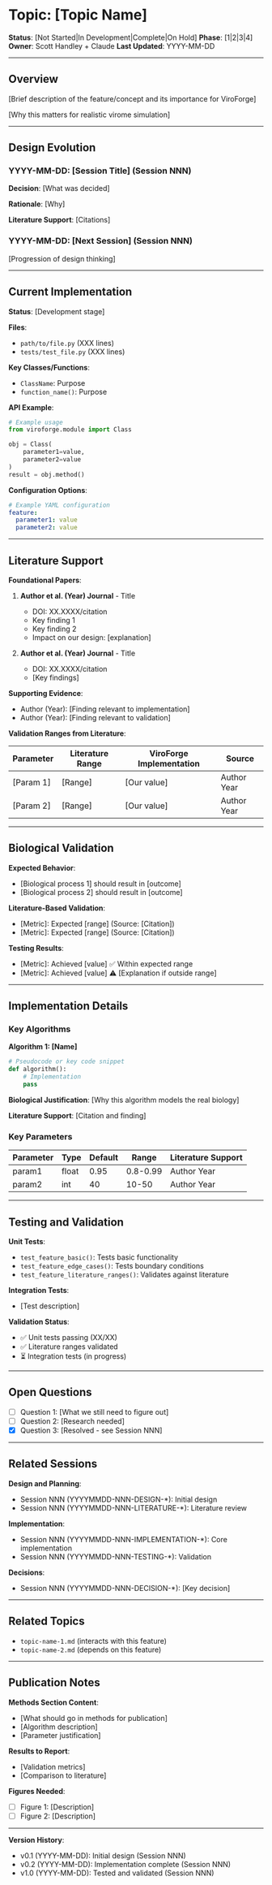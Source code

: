 # Topic: [Topic Name]

**Status**: [Not Started|In Development|Complete|On Hold]
**Phase**: [1|2|3|4]
**Owner**: Scott Handley + Claude
**Last Updated**: YYYY-MM-DD

---

## Overview

[Brief description of the feature/concept and its importance for ViroForge]

[Why this matters for realistic virome simulation]

---

## Design Evolution

### YYYY-MM-DD: [Session Title] (Session NNN)

**Decision**: [What was decided]

**Rationale**: [Why]

**Literature Support**: [Citations]

### YYYY-MM-DD: [Next Session] (Session NNN)

[Progression of design thinking]

---

## Current Implementation

**Status**: [Development stage]

**Files**:
- `path/to/file.py` (XXX lines)
- `tests/test_file.py` (XXX lines)

**Key Classes/Functions**:
- `ClassName`: Purpose
- `function_name()`: Purpose

**API Example**:
```python
# Example usage
from viroforge.module import Class

obj = Class(
    parameter1=value,
    parameter2=value
)
result = obj.method()
```

**Configuration Options**:
```yaml
# Example YAML configuration
feature:
  parameter1: value
  parameter2: value
```

---

## Literature Support

**Foundational Papers**:

1. **Author et al. (Year) Journal** - Title
   - DOI: XX.XXXX/citation
   - Key finding 1
   - Key finding 2
   - Impact on our design: [explanation]

2. **Author et al. (Year) Journal** - Title
   - DOI: XX.XXXX/citation
   - [Key findings]

**Supporting Evidence**:

- Author (Year): [Finding relevant to implementation]
- Author (Year): [Finding relevant to validation]

**Validation Ranges from Literature**:

| Parameter | Literature Range | ViroForge Implementation | Source |
|-----------|-----------------|--------------------------|--------|
| [Param 1] | [Range] | [Our value] | Author Year |
| [Param 2] | [Range] | [Our value] | Author Year |

---

## Biological Validation

**Expected Behavior**:
- [Biological process 1] should result in [outcome]
- [Biological process 2] should result in [outcome]

**Literature-Based Validation**:
- [Metric]: Expected [range] (Source: [Citation])
- [Metric]: Expected [range] (Source: [Citation])

**Testing Results**:
- [Metric]: Achieved [value] ✅ Within expected range
- [Metric]: Achieved [value] ⚠️ [Explanation if outside range]

---

## Implementation Details

### Key Algorithms

**Algorithm 1: [Name]**
```python
# Pseudocode or key code snippet
def algorithm():
    # Implementation
    pass
```

**Biological Justification**: [Why this algorithm models the real biology]

**Literature Support**: [Citation and finding]

### Key Parameters

| Parameter | Type | Default | Range | Literature Support |
|-----------|------|---------|-------|-------------------|
| param1 | float | 0.95 | 0.8-0.99 | Author Year |
| param2 | int | 40 | 10-50 | Author Year |

---

## Testing and Validation

**Unit Tests**:
- `test_feature_basic()`: Tests basic functionality
- `test_feature_edge_cases()`: Tests boundary conditions
- `test_feature_literature_ranges()`: Validates against literature

**Integration Tests**:
- [Test description]

**Validation Status**:
- ✅ Unit tests passing (XX/XX)
- ✅ Literature ranges validated
- ⏳ Integration tests (in progress)

---

## Open Questions

- [ ] Question 1: [What we still need to figure out]
- [ ] Question 2: [Research needed]
- [x] Question 3: [Resolved - see Session NNN]

---

## Related Sessions

**Design and Planning**:
- Session NNN (YYYYMMDD-NNN-DESIGN-*): Initial design
- Session NNN (YYYYMMDD-NNN-LITERATURE-*): Literature review

**Implementation**:
- Session NNN (YYYYMMDD-NNN-IMPLEMENTATION-*): Core implementation
- Session NNN (YYYYMMDD-NNN-TESTING-*): Validation

**Decisions**:
- Session NNN (YYYYMMDD-NNN-DECISION-*): [Key decision]

---

## Related Topics

- `topic-name-1.md` (interacts with this feature)
- `topic-name-2.md` (depends on this feature)

---

## Publication Notes

**Methods Section Content**:
- [What should go in methods for publication]
- [Algorithm description]
- [Parameter justification]

**Results to Report**:
- [Validation metrics]
- [Comparison to literature]

**Figures Needed**:
- [ ] Figure 1: [Description]
- [ ] Figure 2: [Description]

---

**Version History**:
- v0.1 (YYYY-MM-DD): Initial design (Session NNN)
- v0.2 (YYYY-MM-DD): Implementation complete (Session NNN)
- v1.0 (YYYY-MM-DD): Tested and validated (Session NNN)
